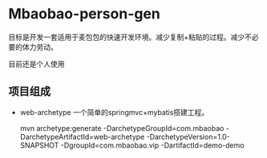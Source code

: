 Mbaobao-person-gen
===========

目标是开发一套适用于麦包包的快速开发环境。减少复制+粘贴的过程。减少不必要的体力劳动。

目前还是个人使用

项目组成
-------

* web-archetype 一个简单的springmvc+mybatis搭建工程。

    mvn archetype:generate -DarchetypeGroupId=com.mbaobao  -DarchetypeArtifactId=web-archetype -DarchetypeVersion=1.0-SNAPSHOT -DgroupId=com.mbaobao.vip -DartifactId=demo-demo


